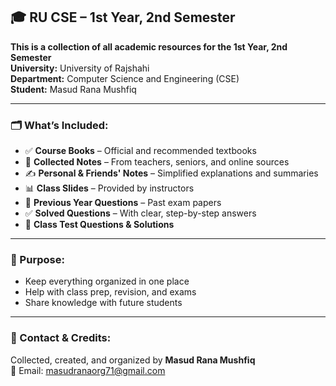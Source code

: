## 🎓 RU CSE – 1st Year, 2nd Semester  
**This is a collection of all academic resources for the 1st Year, 2nd Semester**  
**University:** University of Rajshahi  
**Department:** Computer Science and Engineering (CSE)  
**Student:** Masud Rana Mushfiq

---

### 🗂️ What’s Included:

- ✅ **Course Books** – Official and recommended textbooks  
- 📝 **Collected Notes** – From teachers, seniors, and online sources  
- ✍️ **Personal & Friends' Notes** – Simplified explanations and summaries  
- 📊 **Class Slides** – Provided by instructors  
- 📜 **Previous Year Questions** – Past exam papers  
- ✅ **Solved Questions** – With clear, step-by-step answers  
- 🧪 **Class Test Questions & Solutions**

---

### 🎯 Purpose:

- Keep everything organized in one place  
- Help with class prep, revision, and exams  
- Share knowledge with future students

---

### 🤝 Contact & Credits:

Collected, created, and organized by **Masud Rana Mushfiq**  
📧 Email: [masudranaorg71@gmail.com](mailto:masudranaorg71@gmail.com)  
